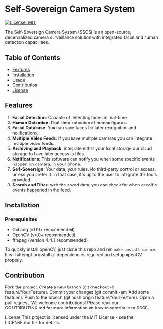 # Self-Sovereign Camera System

[![License: MIT](https://img.shields.io/badge/License-MIT-yellow.svg)](https://opensource.org/licenses/MIT)

The Self-Sovereign Camera System (SSCS) is an open-source, decentralized camera surveillance solution with integrated facial and human detection capabilities.

## Table of Contents
- [Features](#features)
- [Installation](#installation)
- [Usage](#usage)
- [Contribution](#contribution)
- [License](#license)

## Features

1. **Facial Detection**: Capable of detecting faces in real-time.
2. **Human Detection**: Real-time detection of human figures.
3. **Facial Database**: You can save faces for later recognition and notifications.
4. **Multiple Video Feeds**: If you have multiple cameras you can integrate multiple video feeds.  
5. **Archiving and Playback**: integrate either your local storage our cloud storage to have later access to files.
6. **Notifications**: This software can notify you when some specific events happen on camera, in your phone. 
7. **Self-Sovereign**: Your data, your rules. No third-party control or access, unless you prefer it. In that case, it's up to the user to integrate the tools provided.
8. **Search and Filter**: with the saved data, you can check for when specific events happened in the feed. 

## Installation

### Prerequisites
- GoLang (v1.19+ recommended)
- OpenCV (v4.0+ recommended)
- ffmpeg (version 4.4.2 recommended)

To quickly install openCV, just clone this repo and run `make install-opencv`. It will attempt to install all dependencies required and setup openCV properly.

## Contribution
Fork the project.
Create a new branch (git checkout -b feature/YourFeature).
Commit your changes (git commit -am 'Add some feature').
Push to the branch (git push origin feature/YourFeature).
Open a pull request.
We welcome contributions! Please read our CONTRIBUTING.md for more information on how to contribute to SSCS.

License
This project is licensed under the MIT License - see the LICENSE.md file for details.